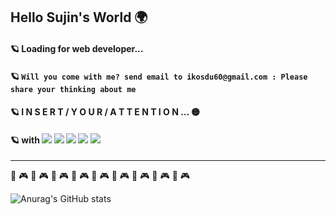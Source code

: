 ## Hello Sujin's World 🌍

#### 🪐 Loading for web developer...

#### 🪐 `Will you come with me? send email to ikosdu60@gmail.com : Please share your thinking about me `

#### 🪐 I N S E R T / Y O U R / A T T E N T I O N ... 🟡

#### 🪐 with  <img src="https://img.shields.io/badge/html-E34F26?style for-the-badge&logo=html5&logoColor=white"> <img src="https://img.shields.io/badge/css3-1572B6?style for-the-badge&logo=css3&logoColor=white"> <img src="https://img.shields.io/badge/javascript-F7DF1E?style for-the-badge&logo=javascript&logoColor=white"> <img src="https://img.shields.io/badge/typescript-3178C6?style for-the-badge&logo=typescript&logoColor=white"> <img src="https://img.shields.io/badge/react-61DAFB?style for-the-badge&logo=react&logoColor=white"> 



---
 
👾 🎮 👾 🎮 👾 🎮 👾 🎮 👾 🎮 👾 🎮 👾 🎮 👾 🎮 👾 🎮  

![Anurag's GitHub stats](https://github-readme-stats.vercel.app/api?username=SJ0826&show_icons=true&theme=chartreuse-dark)

